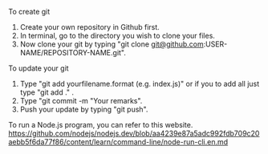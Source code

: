 To create git

1. Create your own repository in Github first.
2. In terminal, go to the directory you wish to clone your files.
3. Now clone your git by typing "git clone git@github.com:USER-NAME/REPOSITORY-NAME.git".

To update your git

1. Type "git add yourfilename.format (e.g. index.js)" or if you to add all just type "git add ." .
2. Type "git commit -m "Your remarks".
3. Push your update by typing "git push".

To run a Node.js program, you can refer to this website.
https://github.com/nodejs/nodejs.dev/blob/aa4239e87a5adc992fdb709c20aebb5f6da77f86/content/learn/command-line/node-run-cli.en.md
